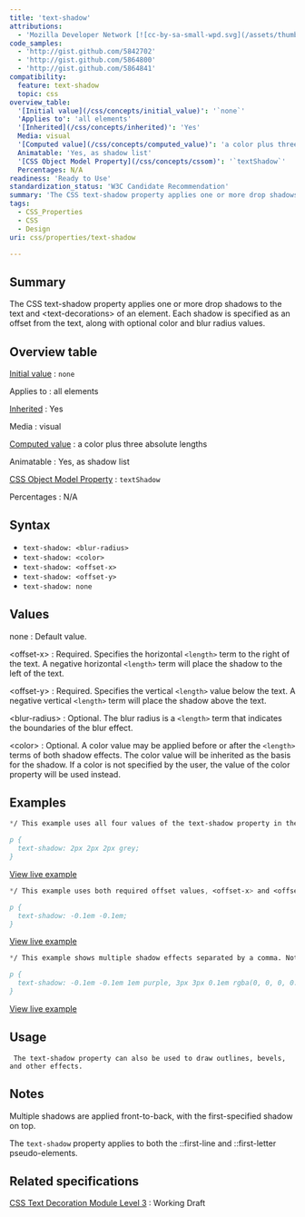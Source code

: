 ```yaml
---
title: 'text-shadow'
attributions:
  - 'Mozilla Developer Network [![cc-by-sa-small-wpd.svg](/assets/thumb/8/8c/cc-by-sa-small-wpd.svg/120px-cc-by-sa-small-wpd.svg.png)](http://creativecommons.org/licenses/by-sa/3.0/us/): [Article](https://developer.mozilla.org/en-US/docs/Web/CSS/text-shadow)'
code_samples:
  - 'http://gist.github.com/5842702'
  - 'http://gist.github.com/5864800'
  - 'http://gist.github.com/5864841'
compatibility:
  feature: text-shadow
  topic: css
overview_table:
  '[Initial value](/css/concepts/initial_value)': '`none`'
  'Applies to': 'all elements'
  '[Inherited](/css/concepts/inherited)': 'Yes'
  Media: visual
  '[Computed value](/css/concepts/computed_value)': 'a color plus three absolute lengths'
  Animatable: 'Yes, as shadow list'
  '[CSS Object Model Property](/css/concepts/cssom)': '`textShadow`'
  Percentages: N/A
readiness: 'Ready to Use'
standardization_status: 'W3C Candidate Recommendation'
summary: 'The CSS text-shadow property applies one or more drop shadows to the text and &lt;text-decorations&gt; of an element. Each shadow is specified as an offset from the text, along with optional color and blur radius values.'
tags:
  - CSS_Properties
  - CSS
  - Design
uri: css/properties/text-shadow

---
```

## Summary

The CSS text-shadow property applies one or more drop shadows to the text and &lt;text-decorations&gt; of an element. Each shadow is specified as an offset from the text, along with optional color and blur radius values.

## Overview table

[Initial value](/css/concepts/initial_value)
:   `none`

Applies to
:   all elements

[Inherited](/css/concepts/inherited)
:   Yes

Media
:   visual

[Computed value](/css/concepts/computed_value)
:   a color plus three absolute lengths

Animatable
:   Yes, as shadow list

[CSS Object Model Property](/css/concepts/cssom)
:   `textShadow`

Percentages
:   N/A

## Syntax

-   `text-shadow: <blur-radius>`
-   `text-shadow: <color>`
-   `text-shadow: <offset-x>`
-   `text-shadow: <offset-y>`
-   `text-shadow: none`

## Values

none
:   Default value.

\<offset-x\>
:   Required. Specifies the horizontal `<length>` term to the right of the text. A negative horizontal `<length>` term will place the shadow to the left of the text.

\<offset-y\>
:   Required. Specifies the vertical `<length>` value below the text. A negative vertical `<length>` term will place the shadow above the text.

\<blur-radius\>
:   Optional. The blur radius is a `<length>` term that indicates the boundaries of the blur effect.

\<color\>
:   Optional. A color value may be applied before or after the `<length>` terms of both shadow effects. The color value will be inherited as the basis for the shadow. If a color is not specified by the user, the value of the color property will be used instead.

## Examples

``` css
*/ This example uses all four values of the text-shadow property in the following order: <offset-x>, <offset-y>, <blur-radius>, and <color>. /*

p {
  text-shadow: 2px 2px 2px grey;
}
```

[View live example](http://gist.github.com/5842702)

``` css
*/ This example uses both required offset values, <offset-x> and <offset-y>. The optional <blur-radius> and <color> values have been omitted. /*

p {
  text-shadow: -0.1em -0.1em;
}
```

[View live example](http://gist.github.com/5864800)

``` css
*/ This example shows multiple shadow effects separated by a comma. Note the use of various units and color models applied to the values. /*

p {
  text-shadow: -0.1em -0.1em 1em purple, 3px 3px 0.1em rgba(0, 0, 0, 0.5);
}
```

[View live example](http://gist.github.com/5864841)

## Usage

     The text-shadow property can also be used to draw outlines, bevels, and other effects.

## Notes

Multiple shadows are applied front-to-back, with the first-specified shadow on top.

The `text-shadow` property applies to both the ::first-line and ::first-letter pseudo-elements.

## Related specifications

[CSS Text Decoration Module Level 3](http://www.w3.org/TR/css-text-decor-3/#text-shadow-property)
:   Working Draft
